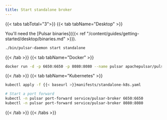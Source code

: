```yaml
---
title: Start standalone broker
---
```


{{< tabs tabTotal="3">}}
{{< tab tabName="Desktop" >}}

You'll need the [Pulsar binaries]({{< ref "/content/guides/getting-started/desktop/binaries.md" >}}).

```bash
./bin/pulsar-daemon start standalone
```

{{< /tab >}}
{{< tab tabName="Docker" >}}

```bash
docker run -d -p 6650:6650 -p 8080:8080 --name pulsar apachepulsar/pulsar:latest bin/pulsar standalone
```

{{< /tab >}}
{{< tab tabName="Kubernetes" >}}

```bash
kubectl apply -f {{< baseurl >}}manifests/standalone-k8s.yaml

# Start a port forward
kubectl -n pulsar port-forward service/pulsar-broker 6650:6650
kubectl -n pulsar port-forward service/pulsar-broker 8080:8080
```

{{< /tab >}}
{{< /tabs >}}
